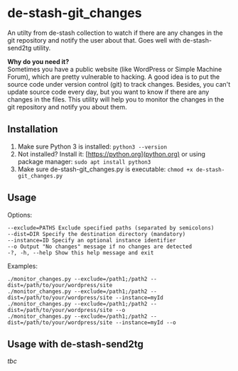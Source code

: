 # de-stash-git_changes

An utilty from de-stash collection to watch if there are any changes in the git repository and notify the user about that. Goes well with de-stash-send2tg utility.

**Why do you need it?** \
Sometimes you have a public website (like WordPress or Simple Machine Forum), which are pretty vulnerable to hacking. A good idea is to put the source code under version control (git) to track changes. Besides, you can't update source code every day, but you want to know if there are any changes in the files. This utility will help you to monitor the changes in the git repository and notify you about them.


## Installation

1. Make sure Python 3 is installed: `python3 --version`
2. Not installed? Install it: [https://python.org](python.org) or using package manager: `sudo apt install python3`
3. Make sure de-stash-git_changes.py is executable: `chmod +x de-stash-git_changes.py` 

## Usage
Options:
   ```
   --exclude=PATHS Exclude specified paths (separated by semicolons) 
   --dist=DIR Specify the destination directory (mandatory)
   --instance=ID Specify an optional instance identifier
   --o Output "No changes" message if no changes are detected
   -?, -h, --help Show this help message and exit
   ```
Examples:
```
./monitor_changes.py --exclude=/path1;/path2 --dist=/path/to/your/wordpress/site 
./monitor_changes.py --exclude=/path1;/path2 --dist=/path/to/your/wordpress/site --instance=myId 
./monitor_changes.py --exclude=/path1;/path2 --dist=/path/to/your/wordpress/site --o 
./monitor_changes.py --exclude=/path1;/path2 --dist=/path/to/your/wordpress/site --instance=myId --o
``` 

## Usage with de-stash-send2tg
*tbc*
